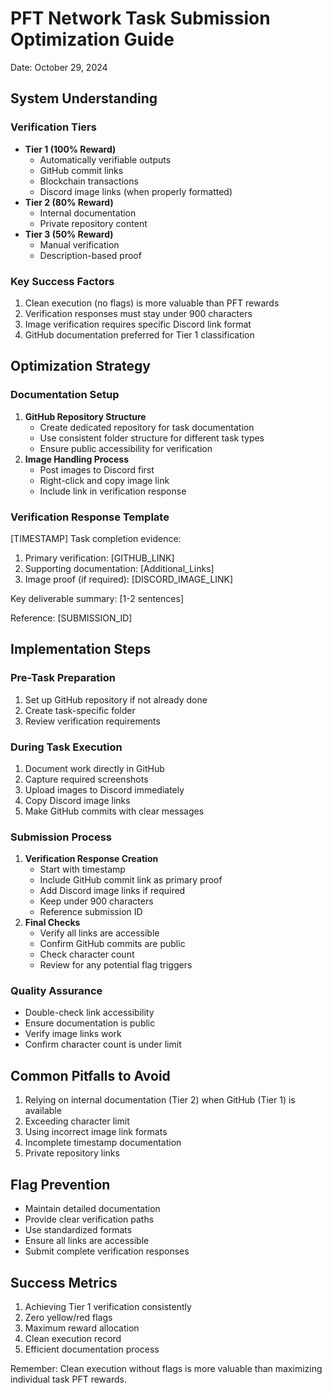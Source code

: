 # PFT Network Task Submission Optimization Guide

Date: October 29, 2024

## System Understanding

### Verification Tiers

- **Tier 1 (100% Reward)**
    - Automatically verifiable outputs
    - GitHub commit links
    - Blockchain transactions
    - Discord image links (when properly formatted)
- **Tier 2 (80% Reward)**
    - Internal documentation
    - Private repository content
- **Tier 3 (50% Reward)**
    - Manual verification
    - Description-based proof

### Key Success Factors

1. Clean execution (no flags) is more valuable than PFT rewards
2. Verification responses must stay under 900 characters
3. Image verification requires specific Discord link format
4. GitHub documentation preferred for Tier 1 classification

## Optimization Strategy

### Documentation Setup

1. **GitHub Repository Structure**
    - Create dedicated repository for task documentation
    - Use consistent folder structure for different task types
    - Ensure public accessibility for verification
2. **Image Handling Process**
    - Post images to Discord first
    - Right-click and copy image link
    - Include link in verification response

### Verification Response Template


[TIMESTAMP] Task completion evidence:
1. Primary verification: [GITHUB_LINK]
2. Supporting documentation: [Additional_Links]
3. Image proof (if required): [DISCORD_IMAGE_LINK]

Key deliverable summary: [1-2 sentences]

Reference: [SUBMISSION_ID]

## Implementation Steps

### Pre-Task Preparation

1. Set up GitHub repository if not already done
2. Create task-specific folder
3. Review verification requirements

### During Task Execution

1. Document work directly in GitHub
2. Capture required screenshots
3. Upload images to Discord immediately
4. Copy Discord image links
5. Make GitHub commits with clear messages

### Submission Process

1. **Verification Response Creation**
    - Start with timestamp
    - Include GitHub commit link as primary proof
    - Add Discord image links if required
    - Keep under 900 characters
    - Reference submission ID
2. **Final Checks**
    - Verify all links are accessible
    - Confirm GitHub commits are public
    - Check character count
    - Review for any potential flag triggers

### Quality Assurance

- Double-check link accessibility
- Ensure documentation is public
- Verify image links work
- Confirm character count is under limit

## Common Pitfalls to Avoid

1. Relying on internal documentation (Tier 2) when GitHub (Tier 1) is available
2. Exceeding character limit
3. Using incorrect image link formats
4. Incomplete timestamp documentation
5. Private repository links

## Flag Prevention

- Maintain detailed documentation
- Provide clear verification paths
- Use standardized formats
- Ensure all links are accessible
- Submit complete verification responses

## Success Metrics

1. Achieving Tier 1 verification consistently
2. Zero yellow/red flags
3. Maximum reward allocation
4. Clean execution record
5. Efficient documentation process

Remember: Clean execution without flags is more valuable than maximizing individual task PFT rewards.